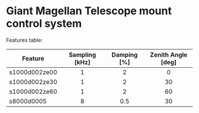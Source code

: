 # Giant Magellan Telescope mount control system

Features table:

| Feature       | Sampling [kHz] | Damping [%] | Zenith Angle [deg]|
|---------------|:------:|:----:|:------:| 
| s1000d002ze00 | 1 | 2 | 0 |
| s1000d002ze30 | 1 | 2 | 30 |
| s1000d002ze60 | 1 | 2 | 60 |
| s8000d0005 | 8 | 0.5 | 30 |
